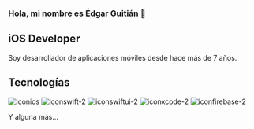 ### Hola, mi nombre es Édgar Guitián 👋

## iOS Developer

Soy desarrollador de aplicaciones móviles desde hace más de 7 años.

## Tecnologías

![iconios](https://github.com/edgarguitian/edgarguitian/assets/6595032/035bf56c-285b-40e3-9543-36f07920ff3f)
![iconswift-2](https://github.com/edgarguitian/edgarguitian/assets/6595032/d25d2009-502d-4e54-a834-2b08d1cede70)
![iconswiftui-2](https://github.com/edgarguitian/edgarguitian/assets/6595032/f76711d6-1267-4f93-9bf1-0ebfc80e6a5b)
![iconxcode-2](https://github.com/edgarguitian/edgarguitian/assets/6595032/b330e8c5-0f6c-4624-9970-2482e4830383)
![iconfirebase-2](https://github.com/edgarguitian/edgarguitian/assets/6595032/d71c1606-5167-4663-be61-8ec8c4bfa9c3)



Y alguna más...
